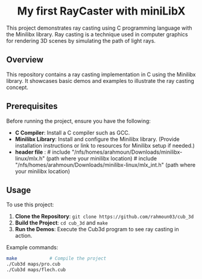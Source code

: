 <center><h1>My first RayCaster with miniLibX</h1></center>

This project demonstrates ray casting using C programming language with the Minilibx library. Ray casting is a technique used in computer graphics for rendering 3D scenes by simulating the path of light rays.

## Overview

This repository contains a ray casting implementation in C using the Minilibx library. It showcases basic demos and examples to illustrate the ray casting concept.

## Prerequisites

Before running the project, ensure you have the following:
- **C Compiler**: Install a C compiler such as GCC.
- **Minilibx Library**: Install and configure the Minilibx library. (Provide installation instructions or link to resources for Minilibx setup if needed.)
- **header file** : # include "/nfs/homes/arahmoun/Downloads/minilibx-linux/mlx.h"  (path where your minilibx location)
                    # include "/nfs/homes/arahmoun/Downloads/minilibx-linux/mlx_int.h" (path where your minilibx location)

## Usage

To use this project:
1. **Clone the Repository**: `git clone https://github.com/rahmoun03/cub_3d`
2. **Build the Project**: `cd cub_3d` and `make` 
3. **Run the Demos**: Execute the Cub3d program to see ray casting in action.

Example commands:
```bash
make            # Compile the project
./Cub3d maps/pro.cub
./Cub3d maps/flech.cub


